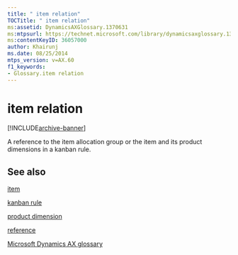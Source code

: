 ```yaml
---
title: " item relation"
TOCTitle: " item relation"
ms:assetid: DynamicsAXGlossary.1370631
ms:mtpsurl: https://technet.microsoft.com/library/dynamicsaxglossary.1370631(v=AX.60)
ms:contentKeyID: 36057000
author: Khairunj
ms.date: 08/25/2014
mtps_version: v=AX.60
f1_keywords:
- Glossary.item relation
---
```


# item relation


[!INCLUDE[archive-banner](includes/archive-banner.md)]

A reference to the item allocation group or the item and its product dimensions in a kanban rule.

## See also

[item](item.md)

[kanban rule](kanban-rule.md)

[product dimension](product-dimension.md)

[reference](https://technet.microsoft.com/library/hh208802\(v=ax.60\))

[Microsoft Dynamics AX glossary](glossary/microsoft-dynamics-ax-glossary.md)

  



